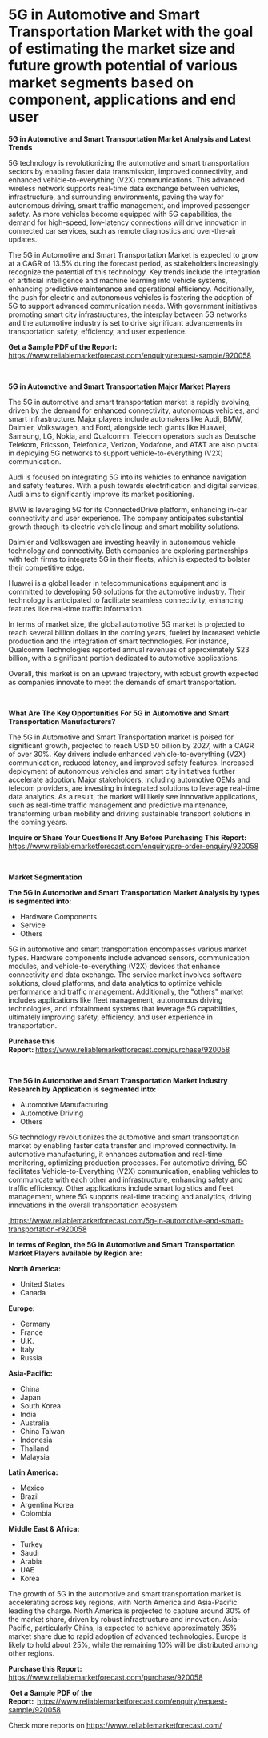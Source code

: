 <p><h1>5G in Automotive and Smart Transportation Market with the goal of estimating the market size and future growth potential of various market segments based on component, applications and end user</h1></p><p><strong>5G in Automotive and Smart Transportation Market Analysis and Latest Trends</strong></p>
<p><p>5G technology is revolutionizing the automotive and smart transportation sectors by enabling faster data transmission, improved connectivity, and enhanced vehicle-to-everything (V2X) communications. This advanced wireless network supports real-time data exchange between vehicles, infrastructure, and surrounding environments, paving the way for autonomous driving, smart traffic management, and improved passenger safety. As more vehicles become equipped with 5G capabilities, the demand for high-speed, low-latency connections will drive innovation in connected car services, such as remote diagnostics and over-the-air updates.</p><p>The 5G in Automotive and Smart Transportation Market is expected to grow at a CAGR of 13.5% during the forecast period, as stakeholders increasingly recognize the potential of this technology. Key trends include the integration of artificial intelligence and machine learning into vehicle systems, enhancing predictive maintenance and operational efficiency. Additionally, the push for electric and autonomous vehicles is fostering the adoption of 5G to support advanced communication needs. With government initiatives promoting smart city infrastructures, the interplay between 5G networks and the automotive industry is set to drive significant advancements in transportation safety, efficiency, and user experience.</p></p>
<p><strong>Get a Sample PDF of the Report:&nbsp;</strong> <a href="https://www.reliablemarketforecast.com/enquiry/request-sample/920058?utm_campaign=3029&utm_medium=2&utm_source=Github&utm_content=ia&utm_term=07032025&utm_id=5g-in-automotive-and-smart-transportation">https://www.reliablemarketforecast.com/enquiry/request-sample/920058</a></p>
<p>&nbsp;</p>
<p><strong>5G in Automotive and Smart Transportation Major Market Players</strong></p>
<p><p>The 5G in automotive and smart transportation market is rapidly evolving, driven by the demand for enhanced connectivity, autonomous vehicles, and smart infrastructure. Major players include automakers like Audi, BMW, Daimler, Volkswagen, and Ford, alongside tech giants like Huawei, Samsung, LG, Nokia, and Qualcomm. Telecom operators such as Deutsche Telekom, Ericsson, Telefonica, Verizon, Vodafone, and AT&T are also pivotal in deploying 5G networks to support vehicle-to-everything (V2X) communication.</p><p>Audi is focused on integrating 5G into its vehicles to enhance navigation and safety features. With a push towards electrification and digital services, Audi aims to significantly improve its market positioning.</p><p>BMW is leveraging 5G for its ConnectedDrive platform, enhancing in-car connectivity and user experience. The company anticipates substantial growth through its electric vehicle lineup and smart mobility solutions.</p><p>Daimler and Volkswagen are investing heavily in autonomous vehicle technology and connectivity. Both companies are exploring partnerships with tech firms to integrate 5G in their fleets, which is expected to bolster their competitive edge.</p><p>Huawei is a global leader in telecommunications equipment and is committed to developing 5G solutions for the automotive industry. Their technology is anticipated to facilitate seamless connectivity, enhancing features like real-time traffic information.</p><p>In terms of market size, the global automotive 5G market is projected to reach several billion dollars in the coming years, fueled by increased vehicle production and the integration of smart technologies. For instance, Qualcomm Technologies reported annual revenues of approximately $23 billion, with a significant portion dedicated to automotive applications.</p><p>Overall, this market is on an upward trajectory, with robust growth expected as companies innovate to meet the demands of smart transportation.</p></p>
<p>&nbsp;</p>
<p><strong>What Are The Key Opportunities For 5G in Automotive and Smart Transportation Manufacturers?</strong></p>
<p><p>The 5G in Automotive and Smart Transportation market is poised for significant growth, projected to reach USD 50 billion by 2027, with a CAGR of over 30%. Key drivers include enhanced vehicle-to-everything (V2X) communication, reduced latency, and improved safety features. Increased deployment of autonomous vehicles and smart city initiatives further accelerate adoption. Major stakeholders, including automotive OEMs and telecom providers, are investing in integrated solutions to leverage real-time data analytics. As a result, the market will likely see innovative applications, such as real-time traffic management and predictive maintenance, transforming urban mobility and driving sustainable transport solutions in the coming years.</p></p>
<p><strong>Inquire or Share Your Questions If Any Before Purchasing This Report:</strong> <a href="https://www.reliablemarketforecast.com/enquiry/pre-order-enquiry/920058?utm_campaign=3029&utm_medium=2&utm_source=Github&utm_content=ia&utm_term=07032025&utm_id=5g-in-automotive-and-smart-transportation">https://www.reliablemarketforecast.com/enquiry/pre-order-enquiry/920058</a></p>
<p>&nbsp;</p>
<p><strong>Market Segmentation</strong></p>
<p><strong>The 5G in Automotive and Smart Transportation Market Analysis by types is segmented into:</strong></p>
<p><ul><li>Hardware Components</li><li>Service</li><li>Others</li></ul></p>
<p><p>5G in automotive and smart transportation encompasses various market types. Hardware components include advanced sensors, communication modules, and vehicle-to-everything (V2X) devices that enhance connectivity and data exchange. The service market involves software solutions, cloud platforms, and data analytics to optimize vehicle performance and traffic management. Additionally, the "others" market includes applications like fleet management, autonomous driving technologies, and infotainment systems that leverage 5G capabilities, ultimately improving safety, efficiency, and user experience in transportation.</p></p>
<p><strong>Purchase this Report:&nbsp;</strong><a href="https://www.reliablemarketforecast.com/purchase/920058?utm_campaign=3029&utm_medium=2&utm_source=Github&utm_content=ia&utm_term=07032025&utm_id=5g-in-automotive-and-smart-transportation">https://www.reliablemarketforecast.com/purchase/920058</a></p>
<p>&nbsp;</p>
<p><strong>The 5G in Automotive and Smart Transportation Market Industry Research by Application is segmented into:</strong></p>
<p><ul><li>Automotive Manufacturing</li><li>Automotive Driving</li><li>Others</li></ul></p>
<p><p>5G technology revolutionizes the automotive and smart transportation market by enabling faster data transfer and improved connectivity. In automotive manufacturing, it enhances automation and real-time monitoring, optimizing production processes. For automotive driving, 5G facilitates Vehicle-to-Everything (V2X) communication, enabling vehicles to communicate with each other and infrastructure, enhancing safety and traffic efficiency. Other applications include smart logistics and fleet management, where 5G supports real-time tracking and analytics, driving innovations in the overall transportation ecosystem.</p></p>
<p><a href="https://www.reliablemarketforecast.com/5g-in-automotive-and-smart-transportation-r920058?utm_campaign=3029&utm_medium=2&utm_source=Github&utm_content=ia&utm_term=07032025&utm_id=5g-in-automotive-and-smart-transportation">&nbsp;https://www.reliablemarketforecast.com/5g-in-automotive-and-smart-transportation-r920058</a></p>
<p><strong>In terms of Region, the 5G in Automotive and Smart Transportation Market Players available by Region are:</strong></p>
<p>
    <p> <strong> North America: </strong>
        <ul>
            <li>United States</li>
            <li>Canada</li>
        </ul>
        </p> 
    <p> <strong> Europe: </strong>
        <ul>
            <li>Germany</li>
            <li>France</li>
            <li>U.K.</li>
            <li>Italy</li>
            <li>Russia</li>
        </ul>
        </p> 
    <p> <strong> Asia-Pacific: </strong>
        <ul>
            <li>China</li>
            <li>Japan</li>
            <li>South Korea</li>
            <li>India</li>
            <li>Australia</li>
            <li>China Taiwan</li>
            <li>Indonesia</li>
            <li>Thailand</li>
            <li>Malaysia</li>
        </ul>
        </p> 
    <p> <strong> Latin America: </strong>
        <ul>
            <li>Mexico</li>
            <li>Brazil</li>
            <li>Argentina Korea</li>
            <li>Colombia</li>
        </ul>
        </p> 
    <p> <strong> Middle East & Africa: </strong>
        <ul>
            <li>Turkey</li>
            <li>Saudi</li>
            <li>Arabia</li>
            <li>UAE</li>
            <li>Korea</li>
        </ul>
    </p>
    </p>
<p><p>The growth of 5G in the automotive and smart transportation market is accelerating across key regions, with North America and Asia-Pacific leading the charge. North America is projected to capture around 30% of the market share, driven by robust infrastructure and innovation. Asia-Pacific, particularly China, is expected to achieve approximately 35% market share due to rapid adoption of advanced technologies. Europe is likely to hold about 25%, while the remaining 10% will be distributed among other regions.</p></p>
<p><strong>Purchase this Report: </strong><a href="https://www.reliablemarketforecast.com/purchase/920058?utm_campaign=3029&utm_medium=2&utm_source=Github&utm_content=ia&utm_term=07032025&utm_id=5g-in-automotive-and-smart-transportation">https://www.reliablemarketforecast.com/purchase/920058</a></p>
<p>&nbsp;<strong>Get a Sample PDF of the Report:&nbsp;&nbsp;</strong><a href="https://www.reliablemarketforecast.com/enquiry/request-sample/920058?utm_campaign=3029&utm_medium=2&utm_source=Github&utm_content=ia&utm_term=07032025&utm_id=5g-in-automotive-and-smart-transportation">https://www.reliablemarketforecast.com/enquiry/request-sample/920058</a></p>
<p><strong></strong></p>
<p>Check more reports on <a href="https://www.reliablemarketforecast.com/?utm_campaign=3029&utm_medium=2&utm_source=Github&utm_content=ia&utm_term=07032025&utm_id=5g-in-automotive-and-smart-transportation">https://www.reliablemarketforecast.com/</a></p>
